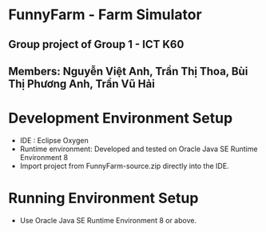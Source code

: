# FunnyFarm - Farm Simulator
## Group project of Group 1 - ICT K60
## Members: Nguyễn Việt Anh, Trần Thị Thoa, Bùi Thị Phương Anh, Trần Vũ Hải

# Development Environment Setup
- IDE : Eclipse Oxygen
- Runtime environment: Developed and tested on Oracle Java SE Runtime Environment 8
- Import project from FunnyFarm-source.zip directly into the IDE.


# Running Environment Setup
- Use Oracle Java SE Runtime Environment 8 or above.

